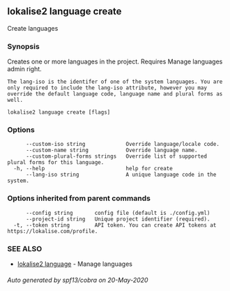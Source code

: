 ## lokalise2 language create

Create languages

### Synopsis

Creates one or more languages in the project. Requires Manage languages admin right.

	The lang-iso is the identifer of one of the system languages. You are only required to include the lang-iso attribute, however you may override the default language code, language name and plural forms as well.


```
lokalise2 language create [flags]
```

### Options

```
      --custom-iso string             Override language/locale code.
      --custom-name string            Override language name.
      --custom-plural-forms strings   Override list of supported plural forms for this language.
  -h, --help                          help for create
      --lang-iso string               A unique language code in the system.
```

### Options inherited from parent commands

```
      --config string       config file (default is ./config.yml)
      --project-id string   Unique project identifier (required).
  -t, --token string        API token. You can create API tokens at https://lokalise.com/profile.
```

### SEE ALSO

* [lokalise2 language](lokalise2_language.md)	 - Manage languages

###### Auto generated by spf13/cobra on 20-May-2020
